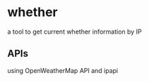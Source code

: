# whether
a tool to get current whether information by IP 
## APIs
using OpenWeatherMap API and ipapi 
